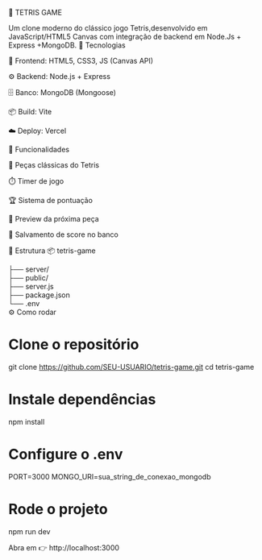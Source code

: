 🧩 TETRIS GAME

Um clone moderno do clássico jogo Tetris,desenvolvido em JavaScript/HTML5 Canvas com integração de backend em Node.Js + Express +MongoDB.
🚀 Tecnologias

🎨 Frontend: HTML5, CSS3, JS (Canvas API)

⚙️ Backend: Node.js + Express

🗄️ Banco: MongoDB (Mongoose)

📦 Build: Vite

☁️ Deploy: Vercel

🎯 Funcionalidades

🧩 Peças clássicas do Tetris

⏱️ Timer de jogo

🏆 Sistema de pontuação

🔄 Preview da próxima peça

💾 Salvamento de score no banco

📂 Estrutura
📦 tetris-game

├── server/         
├── public/        
├── server.js     
├── package.json   
└── .env          
⚙️ Como rodar
# Clone o repositório
git clone https://github.com/SEU-USUARIO/tetris-game.git
cd tetris-game

# Instale dependências
npm install

# Configure o .env
PORT=3000
MONGO_URI=sua_string_de_conexao_mongodb

# Rode o projeto
npm run dev


Abra em 👉 http://localhost:3000
